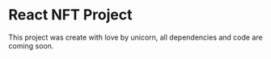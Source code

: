 # React NFT Project

This project was create with love by unicorn, all dependencies and code are coming soon.